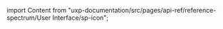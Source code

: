 
import Content from "uxp-documentation/src/pages/api-ref/reference-spectrum/User Interface/sp-icon";

<Content query="product=xd"/>

